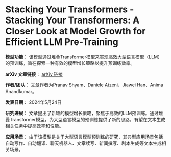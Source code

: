 # Stacking Your Transformers - Stacking Your Transformers: A Closer Look at Model Growth for Efficient LLM Pre-Training

**模型功能**：
该模型通过堆叠Transformer模型来实现高效大型语言模型（LLM）的预训练，旨在探索一种有效的模型增长策略以提升预训练效率。

**arXiv 文章链接**：
[arXiv 链接](https://arxiv.org/abs/2405.15319)

**作者/团队**：
文章作者为Pranav Shyam、Daniele Atzeni、Jiawei Han、Anima Anandkumar。

**发表日期**：
2024年5月24日

**研究进展**：
文章提出了新颖的模型增长策略，聚焦于高效的LLM预训练。通过堆叠Transformer模型，为大型语言模型的预训练提供了新的思路，有望在文本生成相关任务中提高效率和性能。

**应用场景**：
由于该模型是关于大型语言模型预训练的研究，其典型应用场景包括自动写作、自动翻译、聊天机器人、文章续写、新闻撰写、剧本生成等文本生成相关场景。